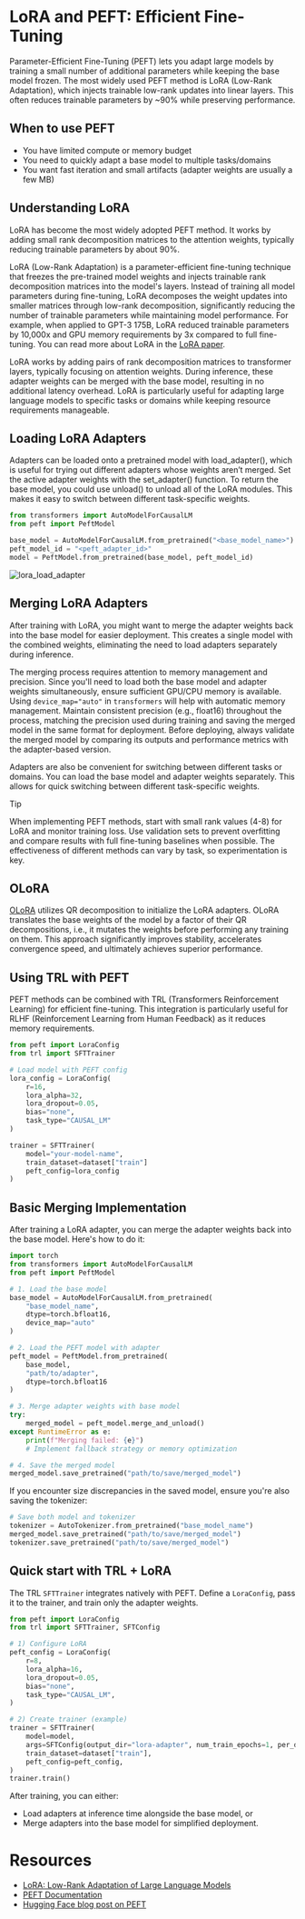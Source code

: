 # LoRA and PEFT: Efficient Fine-Tuning

Parameter-Efficient Fine-Tuning (PEFT) lets you adapt large models by training a small number of additional parameters while keeping the base model frozen. The most widely used PEFT method is LoRA (Low-Rank Adaptation), which injects trainable low-rank updates into linear layers. This often reduces trainable parameters by ~90% while preserving performance.

## When to use PEFT

- You have limited compute or memory budget
- You need to quickly adapt a base model to multiple tasks/domains
- You want fast iteration and small artifacts (adapter weights are usually a few MB)

## Understanding LoRA

LoRA has become the most widely adopted PEFT method. It works by adding small rank decomposition matrices to the attention weights, typically reducing trainable parameters by about 90%. 

LoRA (Low-Rank Adaptation) is a parameter-efficient fine-tuning technique that freezes the pre-trained model weights and injects trainable rank decomposition matrices into the model's layers. Instead of training all model parameters during fine-tuning, LoRA decomposes the weight updates into smaller matrices through low-rank decomposition, significantly reducing the number of trainable parameters while maintaining model performance. For example, when applied to GPT-3 175B, LoRA reduced trainable parameters by 10,000x and GPU memory requirements by 3x compared to full fine-tuning. You can read more about LoRA in the [LoRA paper](https://arxiv.org/pdf/2106.09685).

LoRA works by adding pairs of rank decomposition matrices to transformer layers, typically focusing on attention weights. During inference, these adapter weights can be merged with the base model, resulting in no additional latency overhead. LoRA is particularly useful for adapting large language models to specific tasks or domains while keeping resource requirements manageable.

## Loading LoRA Adapters

Adapters can be loaded onto a pretrained model with load_adapter(), which is useful for trying out different adapters whose weights aren’t merged. Set the active adapter weights with the set_adapter() function. To return the base model, you could use unload() to unload all of the LoRA modules. This makes it easy to switch between different task-specific weights.

```python
from transformers import AutoModelForCausalLM
from peft import PeftModel

base_model = AutoModelForCausalLM.from_pretrained("<base_model_name>")
peft_model_id = "<peft_adapter_id>"
model = PeftModel.from_pretrained(base_model, peft_model_id)
```

![lora_load_adapter](https://huggingface.co/datasets/smol-course/images/resolve/main/lora_adapter.png)

## Merging LoRA Adapters

After training with LoRA, you might want to merge the adapter weights back into the base model for easier deployment. This creates a single model with the combined weights, eliminating the need to load adapters separately during inference.

The merging process requires attention to memory management and precision. Since you'll need to load both the base model and adapter weights simultaneously, ensure sufficient GPU/CPU memory is available. Using `device_map="auto"` in `transformers` will help with automatic memory management. Maintain consistent precision (e.g., float16) throughout the process, matching the precision used during training and saving the merged model in the same format for deployment. Before deploying, always validate the merged model by comparing its outputs and performance metrics with the adapter-based version.

Adapters are also be convenient for switching between different tasks or domains. You can load the base model and adapter weights separately. This allows for quick switching between different task-specific weights. 

> [!TIP]
> When implementing PEFT methods, start with small rank values (4-8) for LoRA and monitor training loss. Use validation sets to prevent overfitting and compare results with full fine-tuning baselines when possible. The effectiveness of different methods can vary by task, so experimentation is key.

## OLoRA

[OLoRA](https://arxiv.org/abs/2406.01775) utilizes QR decomposition to initialize the LoRA adapters. OLoRA translates the base weights of the model by a factor of their QR decompositions, i.e., it mutates the weights before performing any training on them. This approach significantly improves stability, accelerates convergence speed, and ultimately achieves superior performance.

## Using TRL with PEFT

PEFT methods can be combined with TRL (Transformers Reinforcement Learning) for efficient fine-tuning. This integration is particularly useful for RLHF (Reinforcement Learning from Human Feedback) as it reduces memory requirements.

```python
from peft import LoraConfig
from trl import SFTTrainer

# Load model with PEFT config
lora_config = LoraConfig(
    r=16,
    lora_alpha=32,
    lora_dropout=0.05,
    bias="none",
    task_type="CAUSAL_LM"
)

trainer = SFTTrainer(
    model="your-model-name",
    train_dataset=dataset["train"]
    peft_config=lora_config
)
```

## Basic Merging Implementation

After training a LoRA adapter, you can merge the adapter weights back into the base model. Here's how to do it:

```python
import torch
from transformers import AutoModelForCausalLM
from peft import PeftModel

# 1. Load the base model
base_model = AutoModelForCausalLM.from_pretrained(
    "base_model_name",
    dtype=torch.bfloat16,
    device_map="auto"
)

# 2. Load the PEFT model with adapter
peft_model = PeftModel.from_pretrained(
    base_model,
    "path/to/adapter",
    dtype=torch.bfloat16
)

# 3. Merge adapter weights with base model
try:
    merged_model = peft_model.merge_and_unload()
except RuntimeError as e:
    print(f"Merging failed: {e}")
    # Implement fallback strategy or memory optimization

# 4. Save the merged model
merged_model.save_pretrained("path/to/save/merged_model")
```

If you encounter size discrepancies in the saved model, ensure you're also saving the tokenizer:

```python
# Save both model and tokenizer
tokenizer = AutoTokenizer.from_pretrained("base_model_name")
merged_model.save_pretrained("path/to/save/merged_model")
tokenizer.save_pretrained("path/to/save/merged_model")
```

## Quick start with TRL + LoRA

The TRL `SFTTrainer` integrates natively with PEFT. Define a `LoraConfig`, pass it to the trainer, and train only the adapter weights.

```python
from peft import LoraConfig
from trl import SFTTrainer, SFTConfig

# 1) Configure LoRA
peft_config = LoraConfig(
    r=8,
    lora_alpha=16,
    lora_dropout=0.05,
    bias="none",
    task_type="CAUSAL_LM",
)

# 2) Create trainer (example)
trainer = SFTTrainer(
    model=model,
    args=SFTConfig(output_dir="lora-adapter", num_train_epochs=1, per_device_train_batch_size=2, packing=True),
    train_dataset=dataset["train"],
    peft_config=peft_config,
)
trainer.train()
```

After training, you can either:

- Load adapters at inference time alongside the base model, or
- Merge adapters into the base model for simplified deployment.

# Resources

- [LoRA: Low-Rank Adaptation of Large Language Models](https://huggingface.co/papers/2106.09685)
- [PEFT Documentation](https://huggingface.co/docs/peft)
- [Hugging Face blog post on PEFT](https://huggingface.co/blog/peft)


